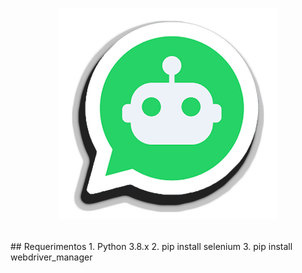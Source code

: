<h1 align="center"><figure>
  <img src="whatsapp-bots.png">
</figure></h1>
## Requerimentos
1. Python 3.8.x
2. pip install selenium
3. pip install webdriver_manager
